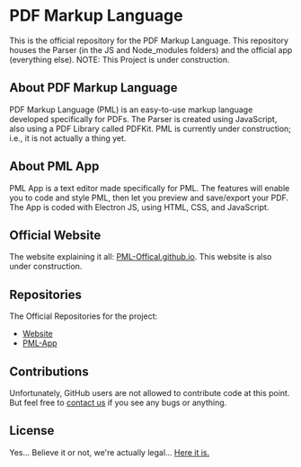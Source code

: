 # PDF Markup Language

This is the official repository for the PDF Markup Language. This repository houses the Parser (in the JS and Node_modules folders) and the official app (everything else).
NOTE: This Project is under construction.

## About PDF Markup Language

PDF Markup Language (PML) is an easy-to-use markup language developed specifically for PDFs. The Parser is created using JavaScript, also using a PDF Library called PDFKit.
PML is currently under construction; i.e., it is not actually a thing yet.

## About PML App

PML App is a text editor made specifically for PML. The features will enable you to code and style PML, then let you preview and save/export your PDF. The App is coded with Electron JS, using HTML, CSS, and JavaScript.

## Official Website

The website explaining it all: [PML-Offical.github.io](https://PML-Official.github.io). This website is also under construction.

## Repositories

The Official Repositories for the project:
- [Website](https://github.com/Stashey13/stashey13.github.io)
- [PML-App](https://github.com/lukewhite32/PML-App)

## Contributions

Unfortunately, GitHub users are not allowed to contribute code at this point. But feel free to [contact us](mailto:pmllanguage@gmail.com) if you see any bugs or anything.

## License

Yes... Believe it or not, we're actually legal... [Here it is.](https://github.com/lukewhite32/PML-App/blob/main/LICENSE)
